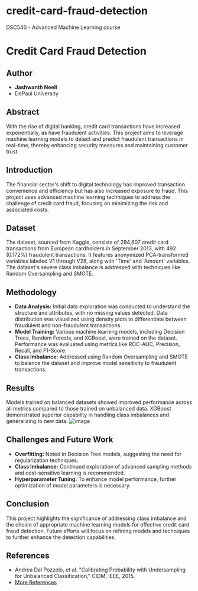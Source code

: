 # credit-card-fraud-detection
DSC540 - Advanced Machine Learning course

# Credit Card Fraud Detection

## Author
- **Jashwanth Neeli**
- DePaul University

## Abstract
With the rise of digital banking, credit card transactions have increased exponentially, as have fraudulent activities. This project aims to leverage machine learning models to detect and predict fraudulent transactions in real-time, thereby enhancing security measures and maintaining customer trust.

## Introduction
The financial sector's shift to digital technology has improved transaction convenience and efficiency but has also increased exposure to fraud. This project uses advanced machine learning techniques to address the challenge of credit card fraud, focusing on minimizing the risk and associated costs.

## Dataset
The dataset, sourced from Kaggle, consists of 284,807 credit card transactions from European cardholders in September 2013, with 492 (0.172%) fraudulent transactions. It features anonymized PCA-transformed variables labeled V1 through V28, along with 'Time' and 'Amount' variables. The dataset's severe class imbalance is addressed with techniques like Random Oversampling and SMOTE.

## Methodology
- **Data Analysis:** Initial data exploration was conducted to understand the structure and attributes, with no missing values detected. Data distribution was visualized using density plots to differentiate between fraudulent and non-fraudulent transactions.
- **Model Training:** Various machine learning models, including Decision Trees, Random Forests, and XGBoost, were trained on the dataset. Performance was evaluated using metrics like ROC-AUC, Precision, Recall, and F1-Score.
- **Class Imbalance:** Addressed using Random Oversampling and SMOTE to balance the dataset and improve model sensitivity to fraudulent transactions.

## Results
Models trained on balanced datasets showed improved performance across all metrics compared to those trained on unbalanced data. XGBoost demonstrated superior capability in handling class imbalances and generalizing to new data.
![image](https://github.com/jashwanthneeli/credit-card-fraud-detection/assets/76511089/2430236c-078c-4cb4-9bfa-d42753012f4e)

## Challenges and Future Work
- **Overfitting:** Noted in Decision Tree models, suggesting the need for regularization techniques.
- **Class Imbalance:** Continued exploration of advanced sampling methods and cost-sensitive learning is recommended.
- **Hyperparameter Tuning:** To enhance model performance, further optimization of model parameters is necessary.

## Conclusion
This project highlights the significance of addressing class imbalance and the choice of appropriate machine learning models for effective credit card fraud detection. Future efforts will focus on refining models and techniques to further enhance the detection capabilities.

## References
- Andrea Dal Pozzolo, et al. "Calibrating Probability with Undersampling for Unbalanced Classification," CIDM, IEEE, 2015.
- [More References](https://www.researchgate.net/publication/283349138_Calibrating_Probability_with_Undersampling_for_Unbalanced_Classification)

